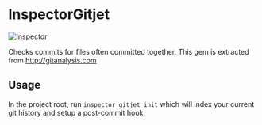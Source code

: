 # InspectorGitjet
![](http://www.gitanalysis.com/assets/detective-9dd8a9436217df280689ac3109b3e497.png "Inspector")

Checks commits for files often committed together.
This gem is extracted from http://gitanalysis.com


## Usage

In the project root, run `inspector_gitjet init` which will index your current git history and setup a post-commit hook.


